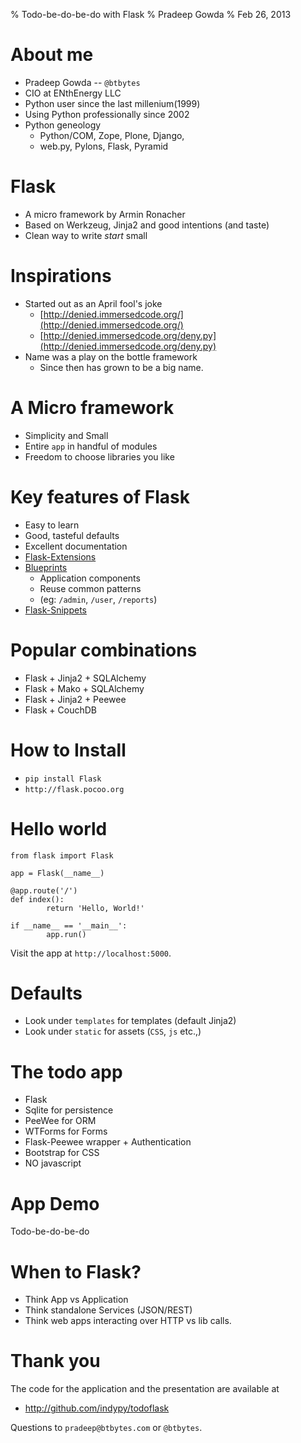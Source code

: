 % Todo-be-do-be-do with Flask
% Pradeep Gowda
% Feb 26, 2013

# About me

  * Pradeep Gowda -- `@btbytes`
  * CIO at ENthEnergy LLC
  * Python user since the last millenium(1999)
  * Using Python professionally since 2002
  * Python geneology
    * Python/COM, Zope, Plone, Django, 
    * web.py, Pylons, Flask, Pyramid

# Flask

  * A micro framework by Armin Ronacher
  * Based on Werkzeug, Jinja2 and good intentions (and taste)
  * Clean way to write *start* small


# Inspirations

  * Started out as an April fool's joke
    * [http://denied.immersedcode.org/](http://denied.immersedcode.org/)
    * [http://denied.immersedcode.org/deny.py](http://denied.immersedcode.org/deny.py)
  * Name was a play on the bottle framework
    * Since then has grown to be a big name.

# A Micro framework

  * Simplicity and Small
  * Entire `app` in handful of modules
  * Freedom to choose libraries you like


# Key features of Flask

  * Easy to learn
  * Good, tasteful defaults
  * Excellent documentation
  * [Flask-Extensions](http://flask.pocoo.org/extensions/)
  * [Blueprints](http://flask.pocoo.org/docs/blueprints/)
    * Application components
    * Reuse common patterns
    * (eg: `/admin`, `/user`, `/reports`)
  * [Flask-Snippets](http://flask.pocoo.org/snippets)


# Popular combinations

  * Flask + Jinja2 + SQLAlchemy
  * Flask + Mako + SQLAlchemy
  * Flask + Jinja2 + Peewee
  * Flask + CouchDB


# How to Install

  * `pip install Flask`
  * `http://flask.pocoo.org`


# Hello world

~~~~{.python}
from flask import Flask

app = Flask(__name__)

@app.route('/')
def index():
        return 'Hello, World!'

if __name__ == '__main__':
        app.run()
~~~~

Visit the app at `http://localhost:5000`.

# Defaults

  * Look under `templates` for templates (default Jinja2)
  * Look under `static` for assets (`CSS`, `js` etc.,)

# The todo app

  * Flask
  * Sqlite for persistence
  * PeeWee for ORM
  * WTForms for Forms
  * Flask-Peewee wrapper + Authentication
  * Bootstrap for CSS
  * NO javascript


# App Demo

Todo-be-do-be-do


# When to Flask?

  * Think App vs Application
  * Think standalone Services (JSON/REST)
  * Think web apps interacting over HTTP vs lib calls.


# Thank you

The code for the application and the presentation are available at

  * http://github.com/indypy/todoflask

Questions to `pradeep@btbytes.com` or `@btbytes`.
